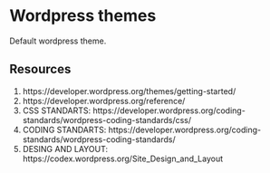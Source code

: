 <h1>Wordpress themes</h1>
<p>Default wordpress theme.</p>
<h2>Resources</h2>
<ol>
<li>https://developer.wordpress.org/themes/getting-started/</li>
<li>https://developer.wordpress.org/reference/</li>
<li>CSS STANDARTS: https://developer.wordpress.org/coding-standards/wordpress-coding-standards/css/</li>
<li>CODING STANDARTS: https://developer.wordpress.org/coding-standards/wordpress-coding-standards/</li>
<li>DESING AND LAYOUT: https://codex.wordpress.org/Site_Design_and_Layout</li>
</ol>
